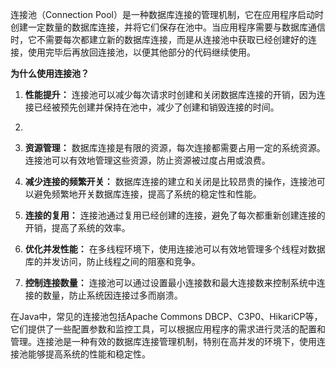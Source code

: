 连接池（Connection Pool）是一种数据库连接的管理机制，它在应用程序启动时创建一定数量的数据库连接，并将它们保存在池中。当应用程序需要与数据库通信时，它不需要每次都建立新的数据库连接，而是从连接池中获取已经创建好的连接，使用完毕后再放回连接池，以便其他部分的代码继续使用。

**为什么使用连接池？**

1. **性能提升：** 连接池可以减少每次请求时创建和关闭数据库连接的开销，因为连接已经被预先创建并保持在池中，减少了创建和销毁连接的时间。
2. 

3. **资源管理：** 数据库连接是有限的资源，每次连接都需要占用一定的系统资源。连接池可以有效地管理这些资源，防止资源被过度占用或浪费。

4. **减少连接的频繁开关：** 数据库连接的建立和关闭是比较昂贵的操作，连接池可以避免频繁地开关数据库连接，提高了系统的稳定性和性能。

5. **连接的复用：** 连接池通过复用已经创建的连接，避免了每次都重新创建连接的开销，提高了系统的效率。

6. **优化并发性能：** 在多线程环境下，使用连接池可以有效地管理多个线程对数据库的并发访问，防止线程之间的阻塞和竞争。

7. **控制连接数量：** 连接池可以通过设置最小连接数和最大连接数来控制系统中连接的数量，防止系统因连接过多而崩溃。

在Java中，常见的连接池包括Apache Commons DBCP、C3P0、HikariCP等，它们提供了一些配置参数和监控工具，可以根据应用程序的需求进行灵活的配置和管理。连接池是一种有效的数据库连接管理机制，特别在高并发的环境下，使用连接池能够提高系统的性能和稳定性。